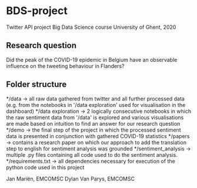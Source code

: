 # BDS-project
 Twitter API project Big Data Science course University of Ghent, 2020

## Research question
 Did the peak of the COVID-19 epidemic in Belgium have an observable influence on the tweeting behaviour in Flanders?
## Folder structure
 */data               -> all raw data gathered from twitter and all further processed data (e.g. from the notebooks in '/data exploration' used for visualisation in the dashboard)
 */data exploration 	 -> 2 logically consecutive notebooks in which the raw sentiment data from '/data' is explored and various visualisations are made based on intuition to find an answer for our research question
 */demo 			           -> the final step of the project in which the processed sentiment data is presented in conjunction with gathered COVID-19 statistics
 */papers 		          -> contains a research paper on which our approach to add the translation step to english for sentiment analysis was grounded
 */sentiment_analysis -> multiple .py files containing all code used to do the sentiment analysis. 
 */requirements.txt 	 -> all dependencies necessary for execution of the python code used in this project

Jan Mariën, EMCOMSC 
Dylan Van Parys, EMCOMSC
